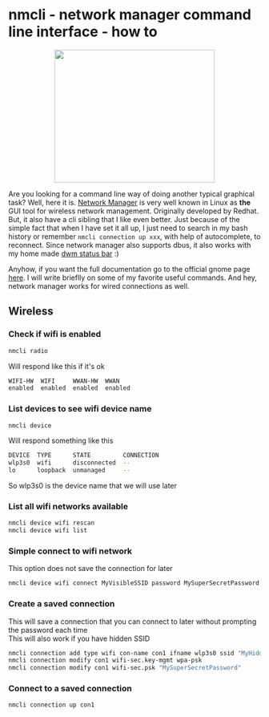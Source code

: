 # nmcli - network manager command line interface - how to
<div class="separator" style="clear: both; text-align: center;"><img border="0" src="https://4.bp.blogspot.com/-FQZf0vxPd0U/XctEMgG5oxI/AAAAAAABm6A/Jg9EzUZemEU5tmIX6ghIHzPrt3d__NFQACLcBGAsYHQ/s320/nmcli-examples.jpg" width="320" height="265" data-original-width="499" data-original-height="413" /></div>

Are you looking for a command line way of doing another typical graphical task? Well, here it is. [Network Manager](https://wiki.gnome.org/Projects/NetworkManager) is very well known in Linux as **the** GUI tool for wireless network management. Originally developed by Redhat.  
But, it also have a cli sibling that I like even better. Just because of the simple fact that when I have set it all up, I just need to search in my bash history or remember `nmcli connection up xxx`, with help of autocomplete, to reconnect. Since network manager also supports dbus, it also works with my home made [dwm status bar](https://github.com/atlemagnussen/dbus-bar) :)  

Anyhow, if you want the full documentation go to the official gnome page [here](https://developer.gnome.org/NetworkManager/stable/nmcli.html). I will write brieflly on some of my favorite useful commands. And hey, network manager works for wired connections as well.
## Wireless

### Check if wifi is enabled
```sh
nmcli radio
```
Will respond like this if it's ok
```sh
WIFI-HW  WIFI     WWAN-HW  WWAN
enabled  enabled  enabled  enabled
```

### List devices to see wifi device name
```sh
nmcli device
```
Will respond something like this
```sh
DEVICE  TYPE      STATE         CONNECTION
wlp3s0  wifi      disconnected  --
lo      loopback  unmanaged     --
```
So wlp3s0 is the device name that we will use later


### List all wifi networks available
```sh
nmcli device wifi rescan
nmcli device wifi list
```

### Simple connect to wifi network
This option does not save the connection for later

```sh
nmcli device wifi connect MyVisibleSSID password MySuperSecretPassword
```

### Create a saved connection
This will save a connection that you can connect to later without prompting the password each time  
This will also work if you have hidden SSID
```sh
nmcli connection add type wifi con-name con1 ifname wlp3s0 ssid "MyHiddenOrNotSSID"
nmcli connection modify con1 wifi-sec.key-mgmt wpa-psk
nmcli connection modify con1 wifi-sec.psk "MySuperSecretPassword"
```

### Connect to a saved connection
```sh
nmcli connection up con1
```
